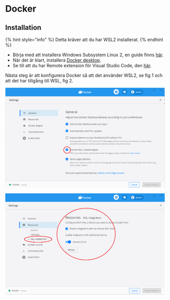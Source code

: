 # Docker

## Installation

{% hint style="info" %}
Detta kräver att du har WSL2 installerat.
{% endhint %}

* Börja med att installera Windows Subsystem Linux 2, en guide finns [här](https://docs.microsoft.com/en-us/windows/wsl/install-win10).
* När det är klart, installera [Docker desktop](https://www.docker.com/).
* Se till att du har Remote extension för Visual Studio Code, den [här](https://marketplace.visualstudio.com/items?itemName=ms-vscode-remote.remote-wsl).

Nästa steg är att konfigurera Docker så att det använder WSL2, se fig 1 och att det har tillgång till WSL, fig 2.

![Fig 1, General settings f&#xF6;r Docker](../.gitbook/assets/docker_use1.png)

![Fig 2, Resource settings.](../.gitbook/assets/docker_use.png)



